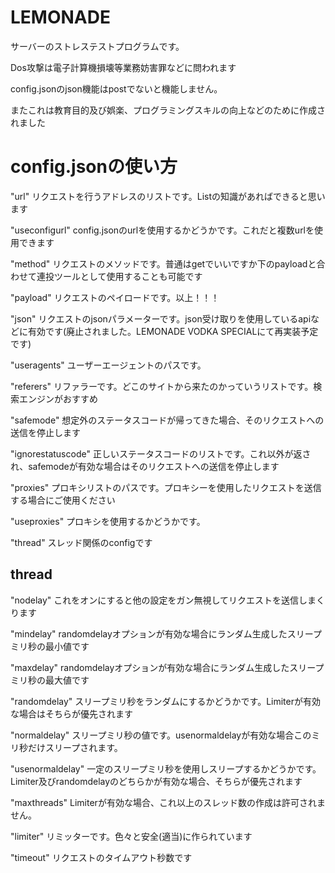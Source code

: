 # LEMONADE
サーバーのストレステストプログラムです。

Dos攻撃は電子計算機損壊等業務妨害罪などに問われます

config.jsonのjson機能はpostでないと機能しません。

またこれは教育目的及び娯楽、プログラミングスキルの向上などのために作成されました

# config.jsonの使い方

"url" リクエストを行うアドレスのリストです。Listの知識があればできると思います

"useconfigurl" config.jsonのurlを使用するかどうかです。これだと複数urlを使用できます

"method" リクエストのメソッドです。普通はgetでいいですか下のpayloadと合わせて連投ツールとして使用することも可能です

"payload" リクエストのペイロードです。以上！！！

"json" リクエストのjsonパラメーターです。json受け取りを使用しているapiなどに有効です(廃止されました。LEMONADE VODKA SPECIALにて再実装予定です)

"useragents" ユーザーエージェントのパスです。

"referers" リファラーです。どこのサイトから来たのかっていうリストです。検索エンジンがおすすめ

"safemode" 想定外のステータスコードが帰ってきた場合、そのリクエストへの送信を停止します

"ignorestatuscode" 正しいステータスコードのリストです。これ以外が返され、safemodeが有効な場合はそのリクエストへの送信を停止します

"proxies" プロキシリストのパスです。プロキシーを使用したリクエストを送信する場合にご使用ください

"useproxies" プロキシを使用するかどうかです。

"thread" スレッド関係のconfigです

## thread

"nodelay" これをオンにすると他の設定をガン無視してリクエストを送信しまくります

"mindelay" randomdelayオプションが有効な場合にランダム生成したスリープミリ秒の最小値です

"maxdelay" randomdelayオプションが有効な場合にランダム生成したスリープミリ秒の最大値です

"randomdelay" スリープミリ秒をランダムにするかどうかです。Limiterが有効な場合はそちらが優先されます

"normaldelay" スリープミリ秒の値です。usenormaldelayが有効な場合このミリ秒だけスリープされます。

"usenormaldelay" 一定のスリープミリ秒を使用しスリープするかどうかです。Limiter及びrandomdelayのどちらかが有効な場合、そちらが優先されます

"maxthreads" Limiterが有効な場合、これ以上のスレッド数の作成は許可されません。

"limiter" リミッターです。色々と安全(適当)に作られています

"timeout" リクエストのタイムアウト秒数です